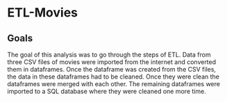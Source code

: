 # ETL-Movies
## Goals
The goal of this analysis was to go through the steps of ETL. Data from three CSV files of movies were imported from the internet and converted them in dataframes.
Once the dataframe was created from the CSV files, the data in these dataframes had to be cleaned. Once they were clean the dataframes were merged with each other. The remaining dataframes were imported to a SQL database where they were cleaned one more time.
